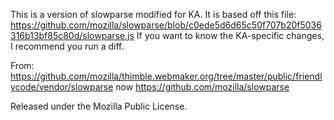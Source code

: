 This is a version of slowparse modified for KA. It is based off this file:
https://github.com/mozilla/slowparse/blob/c0ede5d6d65c50f707b20f5036316b13bf85c80d/slowparse.js
 If you want to know the KA-specific changes, I recommend you run a diff.

From:
https://github.com/mozilla/thimble.webmaker.org/tree/master/public/friendlycode/vendor/slowparse
now https://github.com/mozilla/slowparse

Released under the Mozilla Public License.
